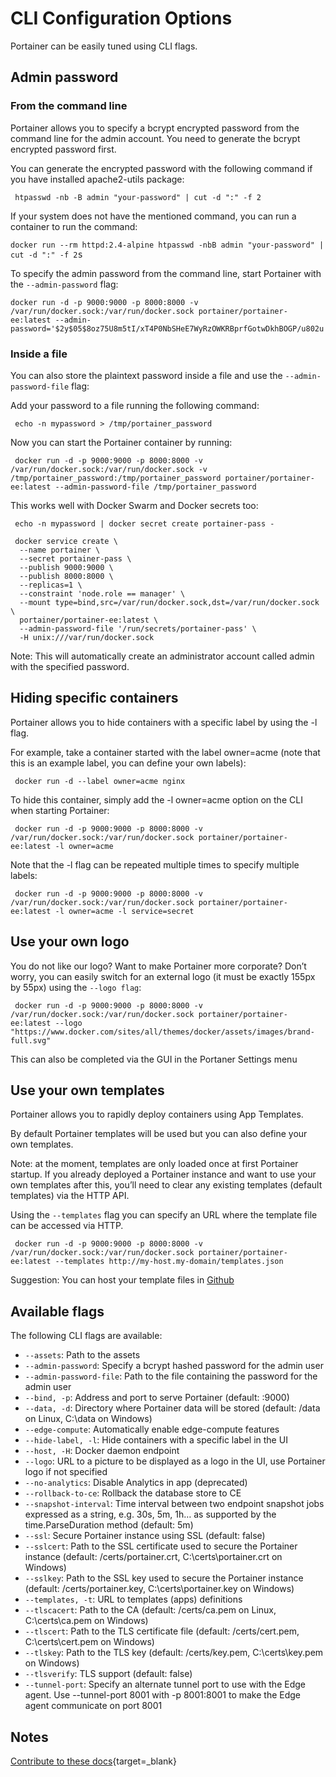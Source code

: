 # CLI Configuration Options

Portainer can be easily tuned using CLI flags.

## Admin password

### From the command line

Portainer allows you to specify a bcrypt encrypted password from the command line for the admin account. You need to generate the bcrypt encrypted password first.

You can generate the encrypted password with the following command if you have installed apache2-utils package:

<pre><code> htpasswd -nb -B admin "your-password" | cut -d ":" -f 2</code></pre>

If your system does not have the mentioned command, you can run a container to run the command:

<pre><code>docker run --rm httpd:2.4-alpine htpasswd -nbB admin "your-password" | cut -d ":" -f 2</code>s</pre>

To specify the admin password from the command line, start Portainer with the <code>--admin-password</code> flag:

<pre><code>docker run -d -p 9000:9000 -p 8000:8000 -v /var/run/docker.sock:/var/run/docker.sock portainer/portainer-ee:latest --admin-password='$2y$05$8oz75U8m5tI/xT4P0NbSHeE7WyRzOWKRBprfGotwDkhBOGP/u802u'</code></pre>

### Inside a file

You can also store the plaintext password inside a file and use the <code>--admin-password-file</code> flag:

Add your password to a file running the following command:

<pre><code> echo -n mypassword > /tmp/portainer_password</code></pre>

Now you can start the Portainer container by running:

<pre><code> docker run -d -p 9000:9000 -p 8000:8000 -v /var/run/docker.sock:/var/run/docker.sock -v /tmp/portainer_password:/tmp/portainer_password portainer/portainer-ee:latest --admin-password-file /tmp/portainer_password</code></pre>

This works well with Docker Swarm and Docker secrets too:

<pre><code> echo -n mypassword | docker secret create portainer-pass -</code></pre>

<pre><code> docker service create \
  --name portainer \
  --secret portainer-pass \
  --publish 9000:9000 \
  --publish 8000:8000 \
  --replicas=1 \
  --constraint 'node.role == manager' \
  --mount type=bind,src=/var/run/docker.sock,dst=/var/run/docker.sock \
  portainer/portainer-ee:latest \
  --admin-password-file '/run/secrets/portainer-pass' \
  -H unix:///var/run/docker.sock</code></pre>

Note: This will automatically create an administrator account called admin with the specified password.

## Hiding specific containers

Portainer allows you to hide containers with a specific label by using the -l flag.

For example, take a container started with the label owner=acme (note that this is an example label, you can define your own labels):

<pre><code> docker run -d --label owner=acme nginx</code></pre>

To hide this container, simply add the -l owner=acme option on the CLI when starting Portainer:

<pre><code> docker run -d -p 9000:9000 -p 8000:8000 -v /var/run/docker.sock:/var/run/docker.sock portainer/portainer-ee:latest -l owner=acme</code></pre>

Note that the -l flag can be repeated multiple times to specify multiple labels:

<pre><code> docker run -d -p 9000:9000 -p 8000:8000 -v /var/run/docker.sock:/var/run/docker.sock portainer/portainer-ee:latest -l owner=acme -l service=secret</code></pre>

## Use your own logo

You do not like our logo? Want to make Portainer more corporate? Don’t worry, you can easily switch for an external logo (it must be exactly 155px by 55px) using the <code>--logo flag</code>:

<pre><code> docker run -d -p 9000:9000 -p 8000:8000 -v /var/run/docker.sock:/var/run/docker.sock portainer/portainer-ee:latest --logo "https://www.docker.com/sites/all/themes/docker/assets/images/brand-full.svg"</code></pre>

This can also be completed via the GUI in the Portaner Settings menu

## Use your own templates

Portainer allows you to rapidly deploy containers using App Templates.

By default Portainer templates will be used but you can also define your own templates.

Note: at the moment, templates are only loaded once at first Portainer startup. If you already deployed a Portainer instance and want to use your own templates after this, you’ll need to clear any existing templates (default templates) via the HTTP API.

Using the <code>--templates</code> flag you can specify an URL where the template file can be accessed via HTTP.

<pre><code> docker run -d -p 9000:9000 -p 8000:8000 -v /var/run/docker.sock:/var/run/docker.sock portainer/portainer-ee:latest --templates http://my-host.my-domain/templates.json</code></pre>

Suggestion: You can host your template files in [Github](https://www.github.com)

## Available flags

The following CLI flags are available:

- <code>--assets</code>: Path to the assets
- <code>--admin-password</code>: Specify a bcrypt hashed password for the admin user
- <code>--admin-password-file</code>: Path to the file containing the password for the admin user
- <code>--bind, -p</code>: Address and port to serve Portainer (default: :9000)
- <code>--data, -d</code>: Directory where Portainer data will be stored (default: /data on Linux, C:\data on Windows)
- <code>--edge-compute</code>: Automatically enable edge-compute features
- <code>--hide-label, -l</code>: Hide containers with a specific label in the UI
- <code>--host, -H</code>: Docker daemon endpoint
- <code>--logo</code>: URL to a picture to be displayed as a logo in the UI, use Portainer logo if not specified
- <code>--no-analytics</code>: Disable Analytics in app (deprecated)
- <code>--rollback-to-ce</code>: Rollback the database store to CE
- <code>--snapshot-interval</code>: Time interval between two endpoint snapshot jobs expressed as a string, e.g. 30s, 5m, 1h… as supported by the time.ParseDuration method (default: 5m)
- <code>--ssl</code>: Secure Portainer instance using SSL (default: false)
- <code>--sslcert</code>: Path to the SSL certificate used to secure the Portainer instance (default: /certs/portainer.crt, C:\certs\portainer.crt on Windows)
- <code>--sslkey</code>: Path to the SSL key used to secure the Portainer instance (default: /certs/portainer.key, C:\certs\portainer.key on Windows)
- <code>--templates, -t</code>: URL to templates (apps) definitions
- <code>--tlscacert</code>: Path to the CA (default: /certs/ca.pem on Linux, C:\certs\ca.pem on Windows)
- <code>--tlscert</code>: Path to the TLS certificate file (default: /certs/cert.pem, C:\certs\cert.pem on Windows)
- <code>--tlskey</code>: Path to the TLS key (default: /certs/key.pem, C:\certs\key.pem on Windows)
- <code>--tlsverify</code>: TLS support (default: false)
- <code>--tunnel-port</code>: Specify an alternate tunnel port to use with the Edge agent. Use --tunnel-port 8001 with -p 8001:8001 to make the Edge agent communicate on port 8001

## Notes

[Contribute to these docs](https://github.com/portainer/portainer-docs/blob/master/contributing.md){target=_blank}
